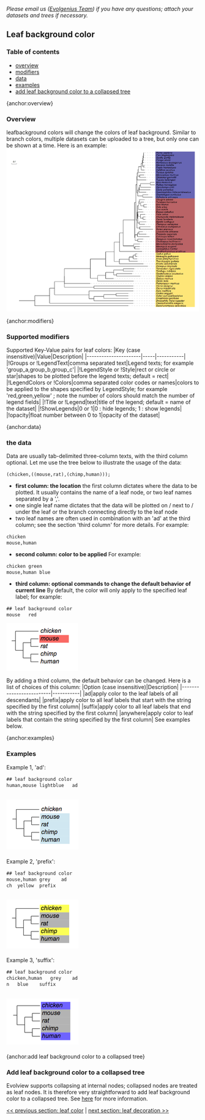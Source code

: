*Please email us ([Evolgenius Team](mailto:evolgenius.team@gmail.com)) if you have any questions; attach your datasets and trees if necessary.*

## Leaf background color

### Table of contents
* [overview](#overview)
* [modifiers](#modifiers)
* [data](#data)
* [examples](#examples)
* [add leaf background color to a collapsed tree](#add-leaf-background-color-to-a-collapsed-tree)

{anchor:overview}
### Overview
leafbackground colors will change the colors of leaf background. Similar to branch colors, multiple datasets can be uploaded to a tree, but only one can be shown at a time.
Here is an example:
![](images/DatasetLeafBKColor_ev.bkcolor.001.png)

{anchor:modifiers}
### Supported modifiers
Supported Key-Value pairs for leaf colors:
|Key (case insensitive)|Value|Description|
|----------------------|-----|-----------|
|!Groups or !LegendText|comma separated text|Legend texts; for example 'group_a,group_b,group_c'|
|!LegendStyle or !Style|rect or circle or star|shapes to be plotted before the legend texts; default = rect|
|!LegendColors or !Colors|comma separated color codes or names|colors to be applied to the shapes specified by LegendStyle; for example 'red,green,yellow' ; note the number of colors should match the number of legend fields|
|!Title or !Legend|text|title of the legend; default = name of the dataset|
|!ShowLegends|0 or 1|0 : hide legends; 1 : show legends|
|!opacity|float number between 0 to 1|opacity of the dataset|

{anchor:data}
### the data
Data are usually tab-delimited three-column texts, with the third column optional.
Let me use the tree below to illustrate the usage of the data:
```
(chicken,((mouse,rat),(chimp,human)));
```
* **first column: the location**
the first column dictates where the data to be plotted. It usually contains the name of a leaf node, or two leaf names separated by a ','.
* one single leaf name dictates that the data will be plotted on / next to / under the leaf or the branch connecting directly to the leaf node
* two leaf names are often used in combination with an 'ad' at the third column; see the section 'third column' for more details.
For example:
```
chicken
mouse,human
```
* **second column: color to be applied**
For example:
```
chicken	green
mouse,human	blue
```

* **third column: optional commands to change the default behavior of current line**
By default, the color will only apply to the specified leaf label; for example:
```
## leaf background color
mouse	red
```
![](images/DatasetLeafBKColor_leafbk_mouse.png)

By adding a third column, the default behavior can be changed. Here is a list of choices of this column:
|Option (case insensitive)|Description|
|-------------------------|-----------|
|ad|apply color to the leaf labels of all descendants|
|prefix|apply color to all leaf labels that start with the string specified by the first column|
|suffix|apply color to all leaf labels that end with the string specified by the first column|
|anywhere|apply color to leaf labels that contain the string specified by the first column|
See examples below.

{anchor:examples}
### Examples
Example 1, 'ad':
```
## leaf background color
human,mouse	lightblue	ad
 ```
![](images/DatasetLeafBKColor_leafbk_ad.png)
----
Example 2, 'prefix':
```
## leaf background color
mouse,human	grey	ad
ch	yellow	prefix
```
![](images/DatasetLeafBKColor_leafbk_ad_prefix.png)
----
Example 3, 'suffix':
```
## leaf background color
chicken,human	grey	ad
n	blue	suffix
```
![](images/DatasetLeafBKColor_leafbk_ad_suffix.png)
----
{anchor:add leaf background color to a collapsed tree}
### Add leaf background color to a collapsed tree
Evolview supports collapsing at internal nodes; collapsed nodes are treated as leaf nodes. It is therefore very straightforward to add leaf background color to a collapsed tree. See [here](/datasets/13_collapse_at_internal_nodes/DatasetCollapseInternalNodes.md) for more information.

[<< previous section: leaf color](/datasets/05_leaf/DatasetLeafColor.md)      |       [next section: leaf decoration >>](/datasets/05_leaf/DatasetLeafLabelDeco.md)
